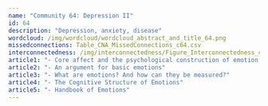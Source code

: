 ```yaml
---
name: "Community 64: Depression II"
id: 64
description: "Depression, anxiety, disease"
wordcloud: /img/wordcloud/wordcloud_abstract_and_title_64.png
missedconnections: Table_CNA_MissedConnections_c64.csv
interconnectedness: /img/interconnectedness/Figure_Interconnectedness_c64.png
article1: "- Core affect and the psychological construction of emotion."
article2: "- An argument for basic emotions"
article3: "- What are emotions? And how can they be measured?"
article4: "- The Cognitive Structure of Emotions"
article5: "- Handbook of Emotions"
---
```


